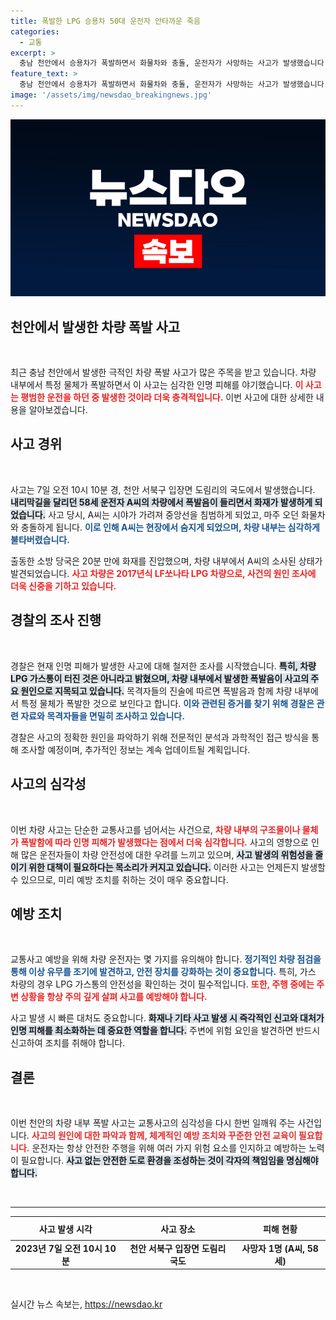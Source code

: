```yaml
---
title: 폭발한 LPG 승용차 50대 운전자 안타까운 죽음
categories:
  - 교통
excerpt: >
  충남 천안에서 승용차가 폭발하면서 화물차와 충돌, 운전자가 사망하는 사고가 발생했습니다. 경찰은 차량 내부에서 특정 물체의 폭발이 원인으로 보고 조사를 진행 중입니다.
feature_text: >
  충남 천안에서 승용차가 폭발하면서 화물차와 충돌, 운전자가 사망하는 사고가 발생했습니다. 경찰은 차량 내부에서 특정 물체의 폭발이 원인으로 보고 조사를 진행 중입니다.
image: '/assets/img/newsdao_breakingnews.jpg'
---
```


<p><img src="/assets/img/newsdao_breakingnews.jpg" alt="ranknews 속보" /></p>

<h2 data-ke-size="size26">천안에서 발생한 차량 폭발 사고</h2>

<p data-ke-size="size16">&nbsp;</p>

<p>최근 충남 천안에서 발생한 극적인 차량 폭발 사고가 많은 주목을 받고 있습니다. 차량 내부에서 특정 물체가 폭발하면서 이 사고는 심각한 인명 피해를 야기했습니다. <b><span style="color: #ee2323;">이 사고는 평범한 운전을 하던 중 발생한 것이라 더욱 충격적입니다.</span></b> 이번 사고에 대한 상세한 내용을 알아보겠습니다.</p>

<h2 data-ke-size="size26">사고 경위</h2>

<p data-ke-size="size16">&nbsp;</p>

<p>사고는 7일 오전 10시 10분 경, 천안 서북구 입장면 도림리의 국도에서 발생했습니다. <b><span style="background-color: #21538527;">내리막길을 달리던 58세 운전자 A씨의 차량에서 폭발음이 들리면서 화재가 발생하게 되었습니다.</span></b> 사고 당시, A씨는 시야가 가려져 중앙선을 침범하게 되었고, 마주 오던 화물차와 충돌하게 됩니다. <b><span style="color: #1a5490;">이로 인해 A씨는 현장에서 숨지게 되었으며, 차량 내부는 심각하게 불타버렸습니다.</span></b> </p>

<p>출동한 소방 당국은 20분 만에 화재를 진압했으며, 차량 내부에서 A씨의 소사된 상태가 발견되었습니다. <b><span style="color: #ee2323;">사고 차량은 2017년식 LF쏘나타 LPG 차량으로, 사건의 원인 조사에 더욱 신중을 기하고 있습니다.</span></b></p>

<h2 data-ke-size="size26">경찰의 조사 진행</h2>

<p data-ke-size="size16">&nbsp;</p>

<p>경찰은 현재 인명 피해가 발생한 사고에 대해 철저한 조사를 시작했습니다. <b><span style="background-color: #21538527;">특히, 차량 LPG 가스통이 터진 것은 아니라고 밝혔으며, 차량 내부에서 발생한 폭발음이 사고의 주요 원인으로 지목되고 있습니다.</span></b> 목격자들의 진술에 따르면 폭발음과 함께 차량 내부에서 특정 물체가 폭발한 것으로 보인다고 합니다. <b><span style="color: #1a5490;">이와 관련된 증거를 찾기 위해 경찰은 관련 자료와 목격자들을 면밀히 조사하고 있습니다.</span></b></p>

<p>경찰은 사고의 정확한 원인을 파악하기 위해 전문적인 분석과 과학적인 접근 방식을 통해 조사할 예정이며, 추가적인 정보는 계속 업데이트될 계획입니다. </p>

<h2 data-ke-size="size26">사고의 심각성</h2>

<p data-ke-size="size16">&nbsp;</p>

<p>이번 차량 사고는 단순한 교통사고를 넘어서는 사건으로, <b><span style="color: #ee2323;">차량 내부의 구조물이나 물체가 폭발함에 따라 인명 피해가 발생했다는 점에서 더욱 심각합니다.</span></b> 사고의 영향으로 인해 많은 운전자들이 차량 안전성에 대한 우려를 느끼고 있으며, <b><span style="background-color: #21538527;">사고 발생의 위험성을 줄이기 위한 대책이 필요하다는 목소리가 커지고 있습니다.</span></b> 이러한 사고는 언제든지 발생할 수 있으므로, 미리 예방 조치를 취하는 것이 매우 중요합니다.</p>

<h2 data-ke-size="size26">예방 조치</h2>

<p data-ke-size="size16">&nbsp;</p>

<p>교통사고 예방을 위해 차량 운전자는 몇 가지를 유의해야 합니다. <b><span style="color: #1a5490;">정기적인 차량 점검을 통해 이상 유무를 조기에 발견하고, 안전 장치를 강화하는 것이 중요합니다.</span></b> 특히, 가스 차량의 경우 LPG 가스통의 안전성을 확인하는 것이 필수적입니다. <b><span style="color: #ee2323;">또한, 주행 중에는 주변 상황을 항상 주의 깊게 살펴 사고를 예방해야 합니다.</span></b></p>

<p>사고 발생 시 빠른 대처도 중요합니다. <b><span style="background-color: #21538527;">화재나 기타 사고 발생 시 즉각적인 신고와 대처가 인명 피해를 최소화하는 데 중요한 역할을 합니다.</span></b> 주변에 위험 요인을 발견하면 반드시 신고하여 조치를 취해야 합니다.</p>

<h2 data-ke-size="size26">결론</h2>

<p data-ke-size="size16">&nbsp;</p>

<p>이번 천안의 차량 내부 폭발 사고는 교통사고의 심각성을 다시 한번 일깨워 주는 사건입니다. <b><span style="color: #e32d2d;">사고의 원인에 대한 파악과 함께, 체계적인 예방 조치와 꾸준한 안전 교육이 필요합니다.</span></b> 운전자는 항상 안전한 주행을 위해 여러 가지 위험 요소를 인지하고 예방하는 노력이 필요합니다. <b><span style="background-color: #21538527;">사고 없는 안전한 도로 환경을 조성하는 것이 각자의 책임임을 명심해야 합니다.</span></b></p>

<p data-ke-size="size16">&nbsp;</p>

<hr />

<table style="width: 100%; border-collapse: collapse;">
    <thead>
        <tr>
            <th style="text-align: center; height: 30px;"><b>사고 발생 시각</b></th>
            <th style="text-align: center; height: 30px;"><b>사고 장소</b></th>
            <th style="text-align: center; height: 30px;"><b>피해 현황</b></th>
        </tr>
    </thead>
    <tbody>
        <tr>
            <td style="text-align: center; height: 17px;"><b>2023년 7일 오전 10시 10분</b></td>
            <td style="text-align: center; height: 17px;"><b>천안 서북구 입장면 도림리 국도</b></td>
            <td style="text-align: center; height: 17px;"><b>사망자 1명 (A씨, 58세)</b></td>
        </tr>
    </tbody>
</table>

<p data-ke-size="size16">&nbsp;</p>
실시간 뉴스 속보는, <a href="https://newsdao.kr" rel="dofollow">https://newsdao.kr</a>


